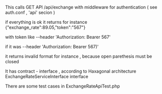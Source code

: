 This calls GET API
/api/exchange
with middleware for authentication
( see auth.conf , 'api' secion )

if everything is ok it returns for instance
{"exchange_rate":89.05,"token":"567"}

with token like
--header 'Authorization: Bearer 567'

if it was
--header 'Authorization: Bearer 567)'

it returns invalid format for instance , because open parethesis must be closed

It has contract - interface , according  to Haxagonal architecture
ExchangeRateServiceInterface
interface

There are some test cases
in ExchangeRateApiTest.php
